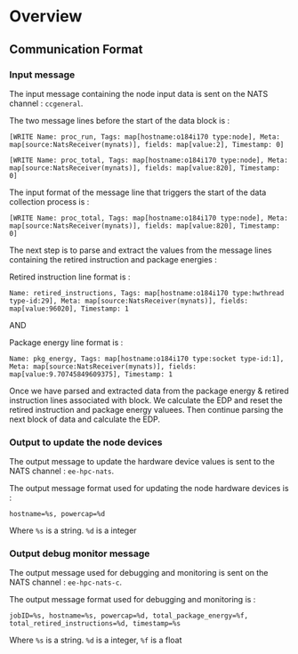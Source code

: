 # Overview

## Communication Format

### Input message
The input message containing the node input data is sent on the NATS channel :
```ccgeneral```.

The two message lines before the start of the data block is : 

``` [WRITE Name: proc_run, Tags: map[hostname:o184i170 type:node], Meta: map[source:NatsReceiver(mynats)], fields: map[value:2], Timestamp: 0] ```

``` [WRITE Name: proc_total, Tags: map[hostname:o184i170 type:node], Meta: map[source:NatsReceiver(mynats)], fields: map[value:820], Timestamp: 0] ```

The input format of the message line that triggers the start of the data collection process is :

``` [WRITE Name: proc_total, Tags: map[hostname:o184i170 type:node], Meta: map[source:NatsReceiver(mynats)], fields: map[value:820], Timestamp: 0] ```

The next step is to parse and extract the values from the message lines containing the retired instruction and package energies : 

Retired instruction line format is :

```Name: retired_instructions, Tags: map[hostname:o184i170 type:hwthread type-id:29], Meta: map[source:NatsReceiver(mynats)], fields: map[value:96020], Timestamp: 1```

AND

Package energy line format is :

```Name: pkg_energy, Tags: map[hostname:o184i170 type:socket type-id:1], Meta: map[source:NatsReceiver(mynats)], fields: map[value:9.70745849609375], Timestamp: 1```


Once we have parsed and extracted data from the package energy & retired instruction lines associated with block. We calculate the EDP and reset the retired instruction and package energy valuees. Then continue parsing the next block of data and calculate the EDP.

### Output to update the node devices
The output message to update the hardware device values is sent to the NATS channel :
```ee-hpc-nats```.

The output message format used for updating the node hardware devices is :

```hostname=%s, powercap=%d```

Where ```%s``` is a string. ```%d``` is a integer

### Output debug monitor message
The output message used for debugging and monitoring is sent on the NATS channel : 
```ee-hpc-nats-c```.

The output message format used for debugging and monitoring is :

```jobID=%s, hostname=%s, powercap=%d, total_package_energy=%f, total_retired_instructions=%d, timestamp=%s```

Where ```%s``` is a string. ```%d``` is a integer, ```%f``` is a float
